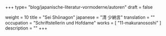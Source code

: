 +++
type= "blog/japanische-literatur-vormoderne/autoren"
draft = false

weight = 10
title = "Sei Shōnagon"
japanese = "清 少納言"
translation = ""
occupation = "Schriftstellerin und Hofdame"
works = [
  "11-makuranososhi"
]
description = ""
+++

